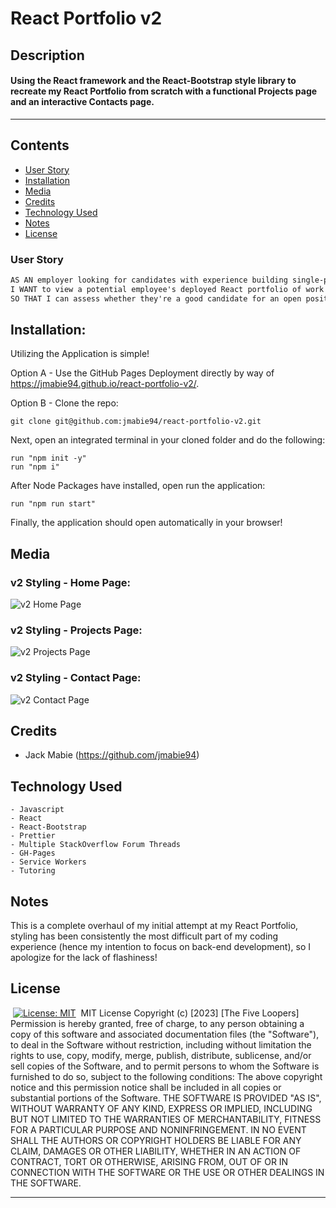 # React Portfolio v2

## Description

#### Using the React framework and the React-Bootstrap style library to recreate my React Portfolio from scratch with a functional Projects page and an interactive Contacts page.

---

## Contents

- [User Story](#user-story)
- [Installation](#installation)
- [Media](#media)
- [Credits](#credits)
- [Technology Used](#technology-used)
- [Notes](#notes)
- [License](#license)
  ​

### User Story

```md
AS AN employer looking for candidates with experience building single-page applications
I WANT to view a potential employee's deployed React portfolio of work samples
SO THAT I can assess whether they're a good candidate for an open position
```

## Installation:

Utilizing the Application is simple!

Option A - Use the GitHub Pages Deployment directly by way of https://jmabie94.github.io/react-portfolio-v2/.

Option B - Clone the repo:

    git clone git@github.com:jmabie94/react-portfolio-v2.git

Next, open an integrated terminal in your cloned folder and do the following:

    run "npm init -y"
    run "npm i"

After Node Packages have installed, open run the application:

    run "npm run start"

Finally, the application should open automatically in your browser!
​

## Media

### v2 Styling - Home Page:

![v2 Home Page](public/media/v2-portfolio-home.png)

### v2 Styling - Projects Page:

![v2 Projects Page](public/media/v2-portfolio-projects.png)

### v2 Styling - Contact Page:

![v2 Contact Page](public/media/v2-portfolio-contact.png)
​

## Credits

- Jack Mabie (https://github.com/jmabie94)
  ​

## Technology Used

    - Javascript
    - React
    - React-Bootstrap
    - Prettier
    - Multiple StackOverflow Forum Threads
    - GH-Pages
    - Service Workers
    - Tutoring

## Notes

This is a complete overhaul of my initial attempt at my React Portfolio, styling has been consistently the most difficult part of my coding experience (hence my intention to focus on back-end development), so I apologize for the lack of flashiness!

## License

​
[![License: MIT](https://img.shields.io/badge/License-MIT-yellow.svg)](https://opensource.org/licenses/MIT)
​
MIT License
Copyright (c) [2023] [The Five Loopers]
Permission is hereby granted, free of charge, to any person obtaining a copy
of this software and associated documentation files (the "Software"), to deal
in the Software without restriction, including without limitation the rights
to use, copy, modify, merge, publish, distribute, sublicense, and/or sell
copies of the Software, and to permit persons to whom the Software is
furnished to do so, subject to the following conditions:
The above copyright notice and this permission notice shall be included in all
copies or substantial portions of the Software.
THE SOFTWARE IS PROVIDED "AS IS", WITHOUT WARRANTY OF ANY KIND, EXPRESS OR
IMPLIED, INCLUDING BUT NOT LIMITED TO THE WARRANTIES OF MERCHANTABILITY,
FITNESS FOR A PARTICULAR PURPOSE AND NONINFRINGEMENT. IN NO EVENT SHALL THE
AUTHORS OR COPYRIGHT HOLDERS BE LIABLE FOR ANY CLAIM, DAMAGES OR OTHER
LIABILITY, WHETHER IN AN ACTION OF CONTRACT, TORT OR OTHERWISE, ARISING FROM,
OUT OF OR IN CONNECTION WITH THE SOFTWARE OR THE USE OR OTHER DEALINGS IN THE
SOFTWARE.
​

---

<!--
CAREER COACH NOTES - WORKING LIST

4.  Maybe add blog?

5.  For Project 2 / Disc Exchange fork the repository and rename so that it's not just /Project-2 and can actually show /DiscExchange or something along those lines - also add descriptions! (Probably best to do this as well for LazyLoaderMealGenerator) - also remove "Group 7" from Game Room App

6.  Do a proper README for the new React Portfolio

7.  LazyLoader README could use styling adjustment to be more consistent with the other Projects

8.  Use LinkedIn headline and primary languages in the GitHub bio section so it's not just name and @. Corey sent this: "Full Stack Developer | Javascript | SQL | ReactJS"

9.  Add websites to Linkedin Contact section (Portfolio!) Also, consider simplifying first line on the LinkedIn bio so that it focuses in on the Web Dev stuff.

10. Add Bootcamp Certificate as Media in the FEATURED section of LinkedIn, and add all of the coding projects in the FEATURED section as links, highlighting them on the page earlier. Add some additional coding stuff to the SKILLS section including APIs and the back-end stuff that was omitted, then reorder to highlight the top skills I have.

11. Go through the LinkedIn networks of companies, filter for closest regions, filter for software engineers and take a look through (and potentially reach out to) profiles to see what it takes to work at such company or what I could do to get qualified for better consideration. -->
